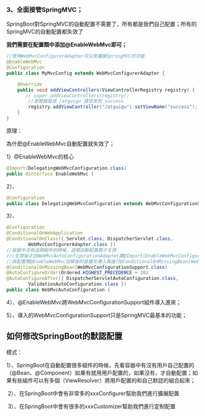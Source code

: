 ### 3、全面接管SpringMVC；

SpringBoot對SpringMVC的自動配置不需要了，所有都是我們自己配置；所有的SpringMVC的自動配置都失效了

**我們需要在配置類中添加@EnableWebMvc即可；**

```java
//使用WebMvcConfigurerAdapter可以來擴展SpringMVC的功能
@EnableWebMvc
@Configuration
public class MyMvcConfig extends WebMvcConfigurerAdapter {

    @Override
    public void addViewControllers(ViewControllerRegistry registry) {
       // super.addViewControllers(registry);
        //瀏覽器發送 /atguigu 請求來到 success
        registry.addViewController("/atguigu").setViewName("success");
    }
}
```

原理：

為什麽@EnableWebMvc自動配置就失效了；

1）@EnableWebMvc的核心

```java
@Import(DelegatingWebMvcConfiguration.class)
public @interface EnableWebMvc {
```

2）、

```java
@Configuration
public class DelegatingWebMvcConfiguration extends WebMvcConfigurationSupport {
```

3）、

```java
@Configuration
@ConditionalOnWebApplication
@ConditionalOnClass({ Servlet.class, DispatcherServlet.class,
		WebMvcConfigurerAdapter.class })
//容器中沒有這個組件的時候，這個自動配置類才生效
//(生效後才在WebMvcAutoConfigurationAdapter類@Import(EnableWebMvcConfiguration.class)導入)
//與配置類@EnableWebMvc註解後的底層先導入再進行@ConditionalOnMissingBean(WebMvcConfigurationSupport.class)不同
@ConditionalOnMissingBean(WebMvcConfigurationSupport.class)
@AutoConfigureOrder(Ordered.HIGHEST_PRECEDENCE + 10)
@AutoConfigureAfter({ DispatcherServletAutoConfiguration.class,
		ValidationAutoConfiguration.class })
public class WebMvcAutoConfiguration {
```

4）、@EnableWebMvc將WebMvcConfigurationSupport組件導入進來；

5）、導入的WebMvcConfigurationSupport只是SpringMVC最基本的功能；

## 如何修改SpringBoot的默認配置
模式：

​	1）、SpringBoot在自動配置很多組件的時候，先看容器中有沒有用戶自己配置的（@Bean、@Component）如果有就用用戶配置的，如果沒有，才自動配置；如果有些組件可以有多個（ViewResolver）將用戶配置的和自己默認的組合起來；

​	2）、在SpringBoot中會有非常多的xxxConfigurer幫助我們進行擴展配置

​	3）、在SpringBoot中會有很多的xxxCustomizer幫助我們進行定制配置